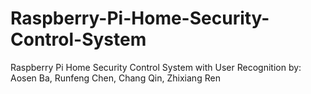 # Raspberry-Pi-Home-Security-Control-System
Raspberry Pi Home Security Control System with User Recognition
by: Aosen Ba, Runfeng Chen, Chang Qin, Zhixiang Ren

